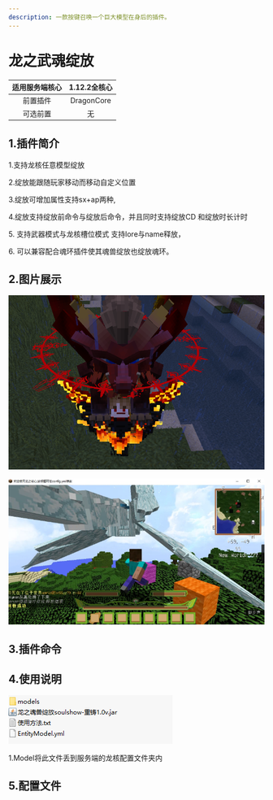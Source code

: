 ```yaml
---
description: 一款按键召唤一个巨大模型在身后的插件。
---
```


# 龙之武魂绽放

| 适用服务端核心 |  1.12.2全核心 |
| :-----: | :--------: |
|   前置插件  | DragonCore |
|   可选前置  |      无     |

## 1.插件简介

1.支持龙核任意模型绽放

2.绽放能跟随玩家移动而移动自定义位置

3.绽放可增加属性支持sx+ap两种,

4.绽放支持绽放前命令与绽放后命令，并且同时支持绽放CD 和绽放时长计时

5\. 支持武器模式与龙核槽位模式 支持lore与name释放，

6\. 可以兼容配合魂环插件使其魂兽绽放也绽放魂环。

## 2.图片展示

![](<../.gitbook/assets/image (6).png>)

![](<../.gitbook/assets/image (5).png>)

## 3.插件命令

## 4.使用说明

![](<../.gitbook/assets/image (8).png>)



1.Model将此文件丢到服务端的龙核配置文件夹内

## 5.配置文件

